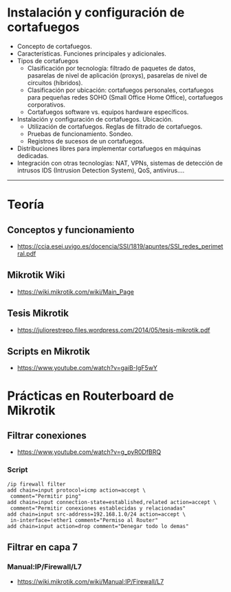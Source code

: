 # Instalación y configuración de cortafuegos
- Concepto de cortafuegos.
- Características. Funciones principales y adicionales.
- Tipos de cortafuegos
  - Clasificación por tecnología: filtrado de paquetes de datos, pasarelas de nivel de aplicación (proxys), pasarelas de nivel de circuitos (híbridos).
  - Clasificación por ubicación: cortafuegos personales, cortafuegos para pequeñas redes SOHO (Small Office Home Office), cortafuegos corporativos.
  - Cortafuegos software vs. equipos hardware específicos.
- Instalación y configuración de cortafuegos. Ubicación.
  - Utilización de cortafuegos. Reglas de filtrado de cortafuegos.
  - Pruebas de funcionamiento. Sondeo.
  - Registros de sucesos de un cortafuegos.
- Distribuciones libres para implementar cortafuegos en máquinas dedicadas.
- Integración con otras tecnologías: NAT, VPNs, sistemas de detección de intrusos IDS (Intrusion Detection System), QoS, antivirus…. 

----------------

# Teoría

## Conceptos y funcionamiento
* https://ccia.esei.uvigo.es/docencia/SSI/1819/apuntes/SSI_redes_perimetral.pdf

## Mikrotik Wiki
* https://wiki.mikrotik.com/wiki/Main_Page

## Tesis Mikrotik
* https://juliorestrepo.files.wordpress.com/2014/05/tesis-mikrotik.pdf

## Scripts en Mikrotik
* https://www.youtube.com/watch?v=gaiB-IgF5wY

# Prácticas en Routerboard de Mikrotik

## Filtrar conexiones
* https://www.youtube.com/watch?v=g_pyR0DfBRQ

### Script
```Mikrotik
/ip firewall filter
add chain=input protocol=icmp action=accept \
 comment="Permitir ping" 
add chain=input connection-state=established,related action=accept \
 comment="Permitir conexiones establecidas y relacionadas"  
add chain=input src-address=192.168.1.0/24 action=accept \
 in-interface=!ether1 comment="Permiso al Router"
add chain=input action=drop comment="Denegar todo lo demas"
```

## Filtrar en capa 7

### Manual:IP/Firewall/L7
* https://wiki.mikrotik.com/wiki/Manual:IP/Firewall/L7
